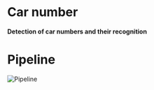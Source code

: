 # Car number
**Detection of car numbers and their recognition**

# Pipeline
![Pipeline](https://github.com/In48semenov/football_analytics/blob/main/data/Pipeline.png)
